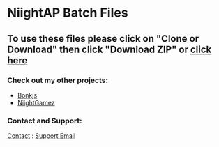 # NiightAP Batch Files 

## To use these files please click on "Clone or Download" then click "Download ZIP" or [click here](https://github.com/NiightAP/batch-files/archive/0.0.2.zip)




### Check out my other projects:
- [Bonkjs](https://niightap.github.io/bonkjs) 
- [NiightGamez](https://niightgamez.weebly.com/)


### Contact and Support:

[Contact](https://niightgamez.weebly.com/contact.html) : [Support Email](mailto:niightapi@gmail.com)
